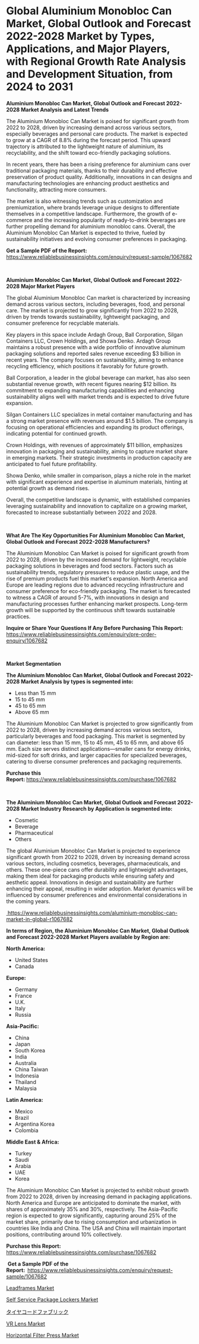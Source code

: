 <p><h1>Global Aluminium Monobloc Can Market, Global Outlook and Forecast 2022-2028 Market by Types, Applications, and Major Players, with Regional Growth Rate Analysis and Development Situation, from 2024 to 2031</h1></p><p><strong>Aluminium Monobloc Can Market, Global Outlook and Forecast 2022-2028 Market Analysis and Latest Trends</strong></p>
<p><p>The Aluminium Monobloc Can Market is poised for significant growth from 2022 to 2028, driven by increasing demand across various sectors, especially beverages and personal care products. The market is expected to grow at a CAGR of 8.8% during the forecast period. This upward trajectory is attributed to the lightweight nature of aluminium, its recyclability, and the shift toward eco-friendly packaging solutions. </p><p>In recent years, there has been a rising preference for aluminium cans over traditional packaging materials, thanks to their durability and effective preservation of product quality. Additionally, innovations in can designs and manufacturing technologies are enhancing product aesthetics and functionality, attracting more consumers. </p><p>The market is also witnessing trends such as customization and premiumization, where brands leverage unique designs to differentiate themselves in a competitive landscape. Furthermore, the growth of e-commerce and the increasing popularity of ready-to-drink beverages are further propelling demand for aluminium monobloc cans. Overall, the Aluminium Monobloc Can Market is expected to thrive, fueled by sustainability initiatives and evolving consumer preferences in packaging.</p></p>
<p><strong>Get a Sample PDF of the Report:&nbsp;</strong> <a href="https://www.reliablebusinessinsights.com/enquiry/request-sample/1067682">https://www.reliablebusinessinsights.com/enquiry/request-sample/1067682</a></p>
<p>&nbsp;</p>
<p><strong>Aluminium Monobloc Can Market, Global Outlook and Forecast 2022-2028 Major Market Players</strong></p>
<p><p>The global Aluminium Monobloc Can market is characterized by increasing demand across various sectors, including beverages, food, and personal care. The market is projected to grow significantly from 2022 to 2028, driven by trends towards sustainability, lightweight packaging, and consumer preference for recyclable materials.</p><p>Key players in this space include Ardagh Group, Ball Corporation, Silgan Containers LLC, Crown Holdings, and Showa Denko. Ardagh Group maintains a robust presence with a wide portfolio of innovative aluminum packaging solutions and reported sales revenue exceeding $3 billion in recent years. The company focuses on sustainability, aiming to enhance recycling efficiency, which positions it favorably for future growth.</p><p>Ball Corporation, a leader in the global beverage can market, has also seen substantial revenue growth, with recent figures nearing $12 billion. Its commitment to expanding manufacturing capabilities and enhancing sustainability aligns well with market trends and is expected to drive future expansion.</p><p>Silgan Containers LLC specializes in metal container manufacturing and has a strong market presence with revenues around $1.5 billion. The company is focusing on operational efficiencies and expanding its product offerings, indicating potential for continued growth.</p><p>Crown Holdings, with revenues of approximately $11 billion, emphasizes innovation in packaging and sustainability, aiming to capture market share in emerging markets. Their strategic investments in production capacity are anticipated to fuel future profitability.</p><p>Showa Denko, while smaller in comparison, plays a niche role in the market with significant experience and expertise in aluminum materials, hinting at potential growth as demand rises.</p><p>Overall, the competitive landscape is dynamic, with established companies leveraging sustainability and innovation to capitalize on a growing market, forecasted to increase substantially between 2022 and 2028.</p></p>
<p>&nbsp;</p>
<p><strong>What Are The Key Opportunities For Aluminium Monobloc Can Market, Global Outlook and Forecast 2022-2028 Manufacturers?</strong></p>
<p><p>The Aluminium Monobloc Can Market is poised for significant growth from 2022 to 2028, driven by the increased demand for lightweight, recyclable packaging solutions in beverages and food sectors. Factors such as sustainability trends, regulatory pressures to reduce plastic usage, and the rise of premium products fuel this market's expansion. North America and Europe are leading regions due to advanced recycling infrastructure and consumer preference for eco-friendly packaging. The market is forecasted to witness a CAGR of around 5-7%, with innovations in design and manufacturing processes further enhancing market prospects. Long-term growth will be supported by the continuous shift towards sustainable practices.</p></p>
<p><strong>Inquire or Share Your Questions If Any Before Purchasing This Report:</strong> <a href="https://www.reliablebusinessinsights.com/enquiry/pre-order-enquiry/1067682">https://www.reliablebusinessinsights.com/enquiry/pre-order-enquiry/1067682</a></p>
<p>&nbsp;</p>
<p><strong>Market Segmentation</strong></p>
<p><strong>The Aluminium Monobloc Can Market, Global Outlook and Forecast 2022-2028 Market Analysis by types is segmented into:</strong></p>
<p><ul><li>Less than 15 mm</li><li>15 to 45 mm</li><li>45 to 65 mm</li><li>Above 65 mm</li></ul></p>
<p><p>The Aluminium Monobloc Can Market is projected to grow significantly from 2022 to 2028, driven by increasing demand across various sectors, particularly beverages and food packaging. This market is segmented by can diameter: less than 15 mm, 15 to 45 mm, 45 to 65 mm, and above 65 mm. Each size serves distinct applications—smaller cans for energy drinks, mid-sized for soft drinks, and larger capacities for specialized beverages, catering to diverse consumer preferences and packaging requirements.</p></p>
<p><strong>Purchase this Report:&nbsp;</strong><a href="https://www.reliablebusinessinsights.com/purchase/1067682">https://www.reliablebusinessinsights.com/purchase/1067682</a></p>
<p>&nbsp;</p>
<p><strong>The Aluminium Monobloc Can Market, Global Outlook and Forecast 2022-2028 Market Industry Research by Application is segmented into:</strong></p>
<p><ul><li>Cosmetic</li><li>Beverage</li><li>Pharmaceutical</li><li>Others</li></ul></p>
<p><p>The global Aluminium Monobloc Can Market is projected to experience significant growth from 2022 to 2028, driven by increasing demand across various sectors, including cosmetics, beverages, pharmaceuticals, and others. These one-piece cans offer durability and lightweight advantages, making them ideal for packaging products while ensuring safety and aesthetic appeal. Innovations in design and sustainability are further enhancing their appeal, resulting in wider adoption. Market dynamics will be influenced by consumer preferences and environmental considerations in the coming years.</p></p>
<p><a href="https://www.reliablebusinessinsights.com/aluminium-monobloc-can-market-in-global-r1067682">&nbsp;https://www.reliablebusinessinsights.com/aluminium-monobloc-can-market-in-global-r1067682</a></p>
<p><strong>In terms of Region, the Aluminium Monobloc Can Market, Global Outlook and Forecast 2022-2028 Market Players available by Region are:</strong></p>
<p>
    <p> <strong> North America: </strong>
        <ul>
            <li>United States</li>
            <li>Canada</li>
        </ul>
        </p> 
    <p> <strong> Europe: </strong>
        <ul>
            <li>Germany</li>
            <li>France</li>
            <li>U.K.</li>
            <li>Italy</li>
            <li>Russia</li>
        </ul>
        </p> 
    <p> <strong> Asia-Pacific: </strong>
        <ul>
            <li>China</li>
            <li>Japan</li>
            <li>South Korea</li>
            <li>India</li>
            <li>Australia</li>
            <li>China Taiwan</li>
            <li>Indonesia</li>
            <li>Thailand</li>
            <li>Malaysia</li>
        </ul>
        </p> 
    <p> <strong> Latin America: </strong>
        <ul>
            <li>Mexico</li>
            <li>Brazil</li>
            <li>Argentina Korea</li>
            <li>Colombia</li>
        </ul>
        </p> 
    <p> <strong> Middle East & Africa: </strong>
        <ul>
            <li>Turkey</li>
            <li>Saudi</li>
            <li>Arabia</li>
            <li>UAE</li>
            <li>Korea</li>
        </ul>
    </p>
    </p>
<p><p>The Aluminium Monobloc Can Market is projected to exhibit robust growth from 2022 to 2028, driven by increasing demand in packaging applications. North America and Europe are anticipated to dominate the market, with shares of approximately 35% and 30%, respectively. The Asia-Pacific region is expected to grow significantly, capturing around 25% of the market share, primarily due to rising consumption and urbanization in countries like India and China. The USA and China will maintain important positions, contributing around 10% collectively.</p></p>
<p><strong>Purchase this Report: </strong><a href="https://www.reliablebusinessinsights.com/purchase/1067682">https://www.reliablebusinessinsights.com/purchase/1067682</a></p>
<p>&nbsp;<strong>Get a Sample PDF of the Report:&nbsp;&nbsp;</strong><a href="https://www.reliablebusinessinsights.com/enquiry/request-sample/1067682">https://www.reliablebusinessinsights.com/enquiry/request-sample/1067682</a></p>
<p><strong></strong></p>
<p><p><a href="https://medium.com/@caylawisoky8698/emerging-trends-in-leadframes-market-global-outlook-and-future-prospects-from-2024-2031-42d834c8d637">Leadframes Market</a></p><p><a href="https://issuu.com/reportprime-2/docs/self-service-package-lockers-market_1bddd9195a24d4">Self Service Package Lockers Market</a></p><p><a href="https://medium.com/@rudysimonis2023/%E3%82%B0%E3%83%AD%E3%83%BC%E3%83%90%E3%83%AB%E3%82%BF%E3%82%A4%E3%83%A4%E3%82%B3%E3%83%BC%E3%83%89%E3%83%95%E3%82%A1%E3%83%96%E3%83%AA%E3%83%83%E3%82%AF%E5%B8%82%E5%A0%B4%E3%81%AE%E3%82%B7%E3%82%A7%E3%82%A2%E3%81%A8%E6%88%90%E9%95%B7%E6%A9%9F%E4%BC%9A-2024%E5%B9%B4%E3%81%8B%E3%82%892031%E5%B9%B4%E3%81%AE%E6%9C%9F%E9%96%93%E3%81%AB%E3%81%8A%E3%81%84%E3%81%A614-3-%E3%81%AEcagr%E3%81%A7%E6%88%90%E9%95%B7%E3%81%99%E3%82%8B%E5%B8%82%E5%A0%B4%E8%A6%8F%E6%A8%A1-74255f1ce10a">タイヤコードファブリック</a></p><p><a href="https://medium.com/@caylawisoky8698/vr-lens-market-emerging-trends-and-future-prospects-for-period-from-2024-to-2031-6c686af49592">VR Lens Market</a></p><p><a href="https://www.linkedin.com/pulse/insights-horizontal-filter-press-market-players-size-geographical-qvinc?trackingId=XvRYOzpUT2qVAOVJHDZtdg%3D%3D">Horizontal Filter Press Market</a></p></p>